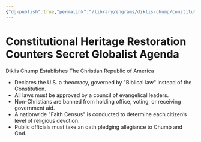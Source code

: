 ```yaml
---
{"dg-publish":true,"permalink":"/library/engrams/diklis-chump/constitutional-heritage-restoration-counters-secret-globalist-agenda/","tags":["DC/Religion","DC/AS3"]}
---
```


# Constitutional Heritage Restoration Counters Secret Globalist Agenda
Diklis Chump Establishes The Christian Republic of America
- Declares the U.S. a theocracy, governed by "Biblical law" instead of the Constitution.  
- All laws must be approved by a council of evangelical leaders.  
- Non-Christians are banned from holding office, voting, or receiving government aid.  
- A nationwide "Faith Census" is conducted to determine each citizen’s level of religious devotion.  
- Public officials must take an oath pledging allegiance to Chump and God.
